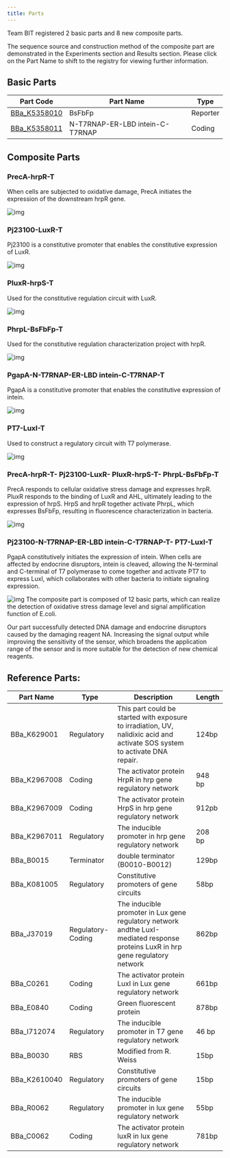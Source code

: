 ```yaml
---
title: Parts
---
```


Team BIT registered 2 basic parts and  8 new composite parts.

The sequence source and construction method of the composite part are demonstrated in the Experiments section and Results section. Please click on the Part Name to shift to the registry for viewing further information.

## Basic Parts

| Part Code    | Part Name                    | Type     |
| ------------ | ---------------------------- | -------- |
| [BBa_K5358010](https://parts.igem.org/Part:BBa_K5358010) | BsFbFp                       | Reporter |
| [BBa_K5358011](https://parts.igem.org/Part:BBa_K5358011) | N-T7RNAP-ER-LBD intein-C-T7RNAP | Coding   |(N)T7RNAP-ERintein-(C)T7RNAP | Coding   |

## Composite Parts

### PrecA-hrpR-T

When cells are subjected to oxidative damage, PrecA initiates the expression of the downstream hrpR gene.

![img](https://static.igem.wiki/teams/5358/parts/image1.png) 

### Pj23100-LuxR-T

Pj23100 is a constitutive promoter that enables the constitutive expression of LuxR.

![img](https://static.igem.wiki/teams/5358/parts/image2.png) 

### PluxR-hrpS-T

Used for the constitutive regulation circuit with LuxR.

![img](https://static.igem.wiki/teams/5358/parts/image3.png) 

### PhrpL-BsFbFp-T

Used for the constitutive regulation characterization project with hrpR.

![img](https://static.igem.wiki/teams/5358/parts/image4.png) 

### PgapA-N-T7RNAP-ER-LBD intein-C-T7RNAP-T

PgapA is a constitutive promoter that enables the constitutive expression of intein.

![img](https://static.igem.wiki/teams/5358/parts/image5.png) 

### PT7-LuxI-T

Used to construct a regulatory circuit with T7 polymerase.

![img](https://static.igem.wiki/teams/5358/parts/image6.png) 

### PrecA-hrpR-T- Pj23100-LuxR- PluxR-hrpS-T- PhrpL-BsFbFp-T

PrecA responds to cellular oxidative stress damage and expresses hrpR. PluxR responds to the binding of LuxR and AHL, ultimately leading to the expression of hrpS. HrpS and hrpR together activate PhrpL, which expresses BsFbFp, resulting in fluorescence characterization in bacteria. 

![img](https://static.igem.wiki/teams/5358/parts/image7.png) 

### Pj23100-N-T7RNAP-ER-LBD intein-C-T7RNAP-T- PT7-LuxI-T

PgapA constitutively initiates the expression of intein. When cells are affected by endocrine disruptors, intein is cleaved, allowing the N-terminal and C-terminal of T7 polymerase to come together and activate PT7 to express LuxI, which collaborates with other bacteria to initiate signaling expression.

![img](https://static.igem.wiki/teams/5358/parts/image8.png) The composite part is composed of 12 basic parts, which can realize the detection of oxidative stress damage level and signal amplification function of E.coli.

Our part successfully detected DNA damage and endocrine disruptors caused by the damaging reagent NA. Increasing the signal output while improving the sensitivity of the sensor, which broadens the application range of the sensor and is more suitable for the detection of new chemical reagents.

## Reference Parts:


| Part Name    | Type              | Description                                                  | Length |
| ------------ | ----------------- | ------------------------------------------------------------ | ------ |
| BBa_K629001  | Regulatory        | This part could be started with exposure to irradiation, UV, nalidixic acid and activate SOS system to activate DNA repair. | 124bp  |
| BBa_K2967008 | Coding            | The activator protein HrpR in hrp gene regulatory network    | 948 bp |
| BBa_K2967009 | Coding            | The activator protein HrpS in hrp gene regulatory network    | 912pb  |
| BBa_K2967011 | Regulatory        | The inducible promoter in hrp gene regulatory network        | 208 bp |
| BBa_B0015    | Terminator        | double terminator (B0010-B0012)                              | 129bp  |
| BBa_K081005  | Regulatory        | Constitutive promoters of gene circuits                      | 58bp   |
| BBa_J37019   | Regulatory-Coding | The inducible promoter in Lux gene regulatory network andthe LuxI-mediated response proteins LuxR in hrp gene regulatory network | 862bp  |
| BBa_C0261    | Coding            | The activator protein LuxI in Lux gene regulatory network    | 661bp  |
| BBa_E0840    | Coding            | Green fluorescent protein                                    | 878bp  |
| BBa_I712074  | Regulatory        | The inducible promoter in T7 gene regulatory network         | 46 bp  |
| BBa_B0030    | RBS               | Modified from R. Weiss                                       | 15bp   |
| BBa_K2610040 | Regulatory        | Constitutive promoters of gene circuits                      | 15bp   |
| BBa_R0062    | Regulatory        | The inducible promoter in lux gene regulatory network        | 55bp   |
| BBa_C0062    | Coding            | The activator protein luxR in lux gene regulatory network    | 781bp  |

